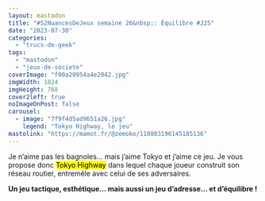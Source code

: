 ```yaml
---
layout: mastodon
title: "#52NuancesDeJeux semaine 26&nbsp;: Équilibre #J2S"
date: "2023-07-30"
categories: 
  - "trucs-de-geek"
tags: 
  - "mastodon"
  - "jeux-de-societe"
coverImage: "f00a20954a4e2042.jpg"
imgWidth: 1024
imgHeight: 768
cover2left: true
noImageOnPost: false
carousel: 
  - image: "7f9f4d5ad9651a26.jpg"
    legend: "Tokyo Highway, le jeu"
mastolink: "https://mamot.fr/@zemoko/110803196145185136"
---
```


Je n’aime pas les bagnoles… mais j’aime Tokyo et j’aime ce jeu. Je vous propose donc <mark lang="en">Tokyo Highway</mark> dans lequel chaque joueur construit son réseau routier, entremêle avec celui de ses adversaires.

<strong>Un jeu tactique, esthétique… mais aussi un jeu d’adresse… et d’équilibre&nbsp;!</strong>
